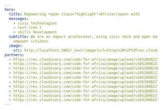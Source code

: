 ```yaml
---
hero:
  title: Empowering <span class="highlight">Africa</span> with
  messages:
    - civic technologies
    - text-item 2
    - skills development
  subtitle: We are an impact accelerator, using civic tech and open data to
    empower citizens.
  image:
    src: http://localhost:3002/_next/image?url=https%3A%2F%2Fres.cloudinary.com%2Fcode-for-africa%2Fimage%2Fupload%2Fv1653902690%2Fcodeforafrica%2Fimages%2FGroup_4429_shcof8.png&w=1080&q=75
partners:
  - https://res.cloudinary.com/code-for-africa/image/upload/v1652880227/codeforafrica/images/logos/afd_urdyat.png
  - https://res.cloudinary.com/code-for-africa/image/upload/v1652880227/codeforafrica/images/logos/code-for-all_l2vmvq.png
  - https://res.cloudinary.com/code-for-africa/image/upload/v1652880226/codeforafrica/images/logos/dw_isxfhn.png
  - https://res.cloudinary.com/code-for-africa/image/upload/v1652880227/codeforafrica/images/logos/google-news-initiatives_wigxyj.png
  - https://res.cloudinary.com/code-for-africa/image/upload/v1652880227/codeforafrica/images/logos/giz_sx5mja.png
  - https://res.cloudinary.com/code-for-africa/image/upload/v1652880227/codeforafrica/images/logos/meta_fkcccg.png
  - https://res.cloudinary.com/code-for-africa/image/upload/v1652880227/codeforafrica/images/logos/pulitzer-center_gkg9s2.png
  - https://res.cloudinary.com/code-for-africa/image/upload/v1652880227/codeforafrica/images/logos/the-world-bank_lbksih.png
  - https://res.cloudinary.com/code-for-africa/image/upload/v1652880227/codeforafrica/images/logos/icjf_o8asj2.png
  - https://res.cloudinary.com/code-for-africa/image/upload/v1652880227/codeforafrica/images/logos/unesco_hvtpwf.png
---
```

